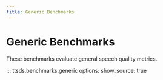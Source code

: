 ```yaml
---
title: Generic Benchmarks
---
```


# Generic Benchmarks

These benchmarks evaluate general speech quality metrics.

::: ttsds.benchmarks.generic
    options:
      show_source: true 